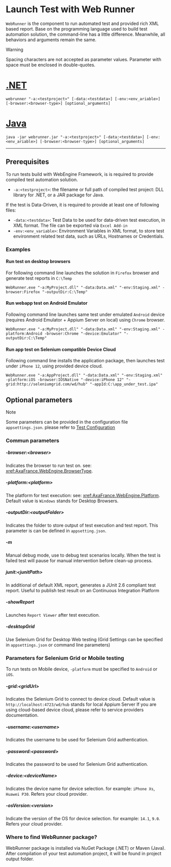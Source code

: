 # Launch Test with Web Runner
`WebRunner` is the component to run automated test and provided rich XML based report.
Base on the programming language used to build test automation solution, the command-line has a little difference.
Meanwhile, all behaviors and arguments remain the same.

> [!WARNING]
> Spacing characters are not accepted as parameter values. Parameter with space must be enclosed in double-quotes.

# [.NET](#tab/netcore)
```batch
webrunner "-a:<testproject>" [-data:<testdata>] [-env:<env_ariable>] [-browser:<browser-type>] [optional_arguments]
```
# [Java](#tab/java)
```batch
java -jar webrunner.jar "-a:<testproject>" [-data:<testdata>] [-env:<env_ariable>] [-browser:<browser-type>] [optional_arguments]
```
***

## Prerequisites
To run tests build with WebEngine Framework, is is required to provide compiled test automation solution.
* `-a:<testproject>`: the filename or full path of compiled test project: DLL library for .NET, or a JAR package for Java.

If the test is Data-Driven, it is required to provide at least one of following files:
* `-data:<testdata>`: Test Data to be used for data-driven test execution, in XML format. The file can be exported via `Excel Add-in`
* `-env:<env_variable>`: Environment Variables in XML format, to store test environment related test data, such as URLs, Hostnames or Credentials.


### Examples
#### Run test on desktop browsers
For following command line launches the solution in `Firefox` browser and generate test reports in `C:\Temp`
```batch
WebRunner.exe "-a:MyProject.dll" "-data:Data.xml" "-env:Staging.xml" -browser:Firefox "-outputDir:C:\Temp"
```
#### Run webapp test on Android Emulator
Following command line launches same test under emulated `Android` device (requires Android Emulator + Appium Server on local) using `Chrome` browser.
```batch
WebRunner.exe "-a:MyProject.dll" "-data:Data.xml" "-env:Staging.xml" -platform:Android -browser:Chrome "-device:Emulator" "-outputDir:C:\Temp"
```
#### Run app test on Selenium compatible Device Cloud
Following command line installs the application package, then launches test under `iPhone 12`, using provided device cloud.
```batch
WebRunner.exe "-a:AppProject.dll" "-data:Data.xml" "-env:Staging.xml" -platform:iOS -browser:IOSNative "-device:iPhone 12" "-grid:http://seleniumgrid.com/wd/hub" "-appId:C:\app_under_test.ipa"
```


## Optional parameters

> [!NOTE]
> Some parameters can be provided in the configuration file `appsettings.json`. please refer to [Test Configuration](appsettings.md)

### Commun parameters
##### -browser:\<browser>
Indicates the browser to run test on. see: <xref:AxaFrance.WebEngine.BrowserType>.
##### -platform:\<platform>
The platform for test execution: see: <xref:AxaFrance.WebEngine.Platform>. Default value is `Windows` stands for Desktop Browsers.
##### -outputDir:\<outputFolder>
Indicates the folder to store output of test execution and test report. This parameter is can be defined in `appsetting.json`.
##### -m
Manual debug mode, use to debug test scenarios locally. When the test is failed test will pause for manual intervention before clean-up process.
##### junit:\<junitPath>
In additional of default XML report, generates a JUnit 2.6 compliant test report. Useful to publish test result on an Continuous Integration Platform
##### -showReport
Launches `Report Viewer` after test execution.

##### -desktopGrid
Use Selenium Grid for Desktop Web testing (Grid Settings can be specified in `appsettings.json` or command line parameters)

### Parameters for Selenium Grid or Mobile testing
To run tests on Mobile device, `-platform` must be specified to `Android` or `iOS`.

##### -grid:\<gridUrl>
Indicates the Selenium Grid to connect to device cloud. Default value is `http://localhost:4723/wd/hub` stands for local Appium Server
If you are using cloud-based device cloud, please refer to service providers documentation.

##### -username:\<username>
Indicates the username to be used for Selenium Grid authentication.

##### -password:\<password>
Indicates the password to be used for Selenium Grid authentication.

##### -device:\<deviceName>
Indicates the device name for device selection. for example: `iPhone Xs`, `Huawei P30`. Refers your cloud provider.

##### -osVersion:\<version>
Indicate the version of the OS for device selection. for example: `14.1`, `9.0`. Refers your cloud provider.

### Where to find WebRunner package?
WebRunner package is installed via NuGet Package (.NET) or Maven (Java).
After compilation of your test automation project, it will be found in project output folder.
